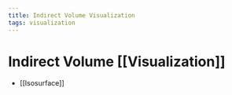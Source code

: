 ```yaml
---
title: Indirect Volume Visualization
tags: visualization
---
```


# Indirect Volume [[Visualization]]
- [[Isosurface]]

















